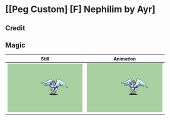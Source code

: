 # [\[Peg Custom\] \[F\] Nephilim by Ayr]

## Credit



## Magic

| Still | Animation |
| :---: | :-------: |
| ![Magic still](./Magic_000.png) | ![Magic animation](./Magic.gif) |
